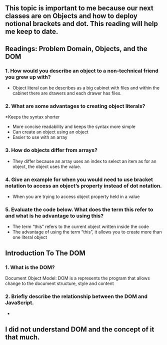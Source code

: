 
## This topic is important to me because our next classes are on Objects and how to deploy notional brackets and dot. This reading will help me keep  to date.




## Readings: Problem Domain, Objects, and the DOM


### 1.	How would you describe an object to a non-technical friend you grew up with?

* Object literal can be describes as a big cabinet with files and within the cabinet there are drawers and each drawer has files.


### 2.	What are some advantages to creating object literals?

*Keeps the syntax shorter 
* More concise readability and keeps the syntax more simple
* Can create an object using an object
* Easier to use with an array

### 3.	How do objects differ from arrays?

* They differ because an array uses an index to select an item as for an object, the object uses the value.


### 4. Give an example for when you would need to use bracket notation to access an object’s property instead of dot notation.

* When you are trying to access object property held in a value 


### 5.	Evaluate the code below. What does the term this refer to and what is he advantage to using this?

* The term “this” refers to the current object written inside the code
* The advantage of using the term “this”, it allows you to create more than one literal object 



## Introduction To The DOM


### 1.	What is the DOM?
 Document Object Model: DOM is a represents the program that allows change to the document structure, style and content


### 2.	Briefly describe the relationship between the DOM and JavaScript.
-	

## I did not understand DOM and the concept of it that much.


